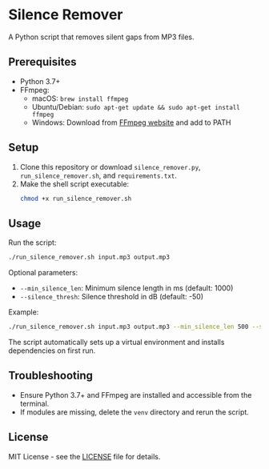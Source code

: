 # Silence Remover

A Python script that removes silent gaps from MP3 files.

## Prerequisites

- Python 3.7+
- FFmpeg:
  - macOS: `brew install ffmpeg`
  - Ubuntu/Debian: `sudo apt-get update && sudo apt-get install ffmpeg`
  - Windows: Download from [FFmpeg website](https://ffmpeg.org/download.html) and add to PATH

## Setup

1. Clone this repository or download `silence_remover.py`, `run_silence_remover.sh`, and `requirements.txt`.
2. Make the shell script executable:
   ```bash
   chmod +x run_silence_remover.sh
   ```

## Usage

Run the script:

```bash
./run_silence_remover.sh input.mp3 output.mp3
```

Optional parameters:
- `--min_silence_len`: Minimum silence length in ms (default: 1000)
- `--silence_thresh`: Silence threshold in dB (default: -50)

Example:
```bash
./run_silence_remover.sh input.mp3 output.mp3 --min_silence_len 500 --silence_thresh -40
```

The script automatically sets up a virtual environment and installs dependencies on first run.

## Troubleshooting

- Ensure Python 3.7+ and FFmpeg are installed and accessible from the terminal.
- If modules are missing, delete the `venv` directory and rerun the script.

## License

MIT License - see the [LICENSE](LICENSE) file for details.